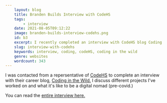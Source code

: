 ```yaml
---
    layout: blog
    title: Branden Builds Interview with CodeHS
    tags: 
        - interview
    date: 2021-08-05T09:12:22
    image: branden-builds-interview-codehs.png
    id: b3
    excerpt: I recently completed an interview with CodeHS blog Coding in the Wild. I discuss what it's like to be a freelancer and some projects I get to work on. 
    slug: interview-with-codehs
    keywords: interview, coding, codeHS, coding in the wild
    genre: websites
    wordcount: 343
---
```


<script>
  //TODO: Find a better way to handle dynamic images so I can refactor into blog layout
  import FeaturedImageObj from "../../../static/images/blog/interview-with-codehs/branden-builds-interview-codehs.png?&format=webp&srcset"
  import FeaturedImage from "$lib/FeaturedImage.svelte"
  import BlogHeader from "$lib/BlogHeader.svelte"

</script>


<FeaturedImage src={FeaturedImageObj} alt={title} />
<BlogHeader rawDate={date} {title} {tags} />

I was contacted from a repersentative of <a href="https://codehs.com/" target="_blank">CodeHS</a> to complete an interview with their career blog, <a href="https://codinginthewild.com/" target="_blank" rel="external">Coding in the Wild.</a> I discuss different projects I've worked on and what it's like to be a digital nomad (pre-covid.)

You can read the <a href="https://codinginthewild.com/coding-for-custom-web-applications-a407fce6c8bd" target="_blank" rel="external">entire interview here. </a>
